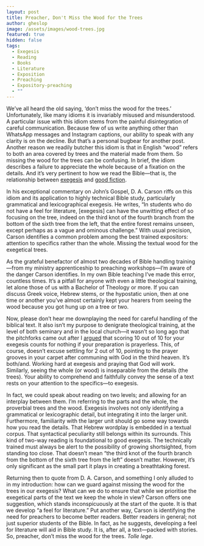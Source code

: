 ```yaml
---
layout: post
title: Preacher, Don't Miss the Wood for the Trees
author: gheslop
image: /assets/images/wood-trees.jpg
featured: true
hidden: false
tags:
  - Exegesis
  - Reading
  - Books
  - Literature
  - Exposition
  - Preaching
  - Expository-preaching
  - ""
---
```

We’ve all heard the old saying, ‘don’t miss the wood for the trees.’ Unfortunately, like many idioms it is invariably misused and misunderstood. A particular issue with this idiom stems from the painful disintegration of careful communication. Because few of us write anything other than WhatsApp messages and Instagram captions, our ability to speak with any clarity is on the decline. But that’s a personal bugbear for another post. Another reason we readily butcher this idiom is that in English “wood” refers to both an area covered by trees and the material made from them. So missing the wood for the trees can be confusing. In brief, the idiom describes a failure to appreciate the whole because of a fixation on the details. And it’s very pertinent to how we read the Bible—that is, the relationship between [exegesis](https://rekindle.co.za/content/2022-10-27-most-biblical-narratives-don-t-have-a-main-point) and [good fiction](https://rekindle.co.za/content/2022-06-09-reading-fiction).

In his exceptional commentary on John’s Gospel, D. A. Carson riffs on this idiom and its application to highly technical Bible study, particularly grammatical and lexicographical exegesis. He writes, “In students who do not have a feel for literature, \[exegesis] can have the unwitting effect of so focusing on the tree, indeed on the third knot of the fourth branch from the bottom of the sixth tree from the left, that the entire forest remains unseen, except perhaps as a vague and ominous challenge.” With usual precision, Carson identifies a common problem among the best trained expositors: attention to specifics rather than the whole. Missing the textual wood for the exegetical trees.

As the grateful benefactor of almost two decades of Bible handling training—from my ministry apprenticeship to preaching workshops—I’m aware of the danger Carson identifies. In my own Bible teaching I’ve made this error, countless times. It’s a pitfall for anyone with even a little theological training, let alone those of us with a Bachelor of Theology or more. If you can discuss Greek voice, Hebrew stems, or the hypostatic union, then at one time or another you’ve almost certainly kept your hearers from seeing the wood because you got hung up on a tree or two.

Now, please don’t hear me downplaying the need for careful handling of the biblical text. It also isn’t my purpose to denigrate theological training, at the level of both seminary and in the local church—it wasn’t so long ago that the pitchforks came out after I [argued](https://rekindle.co.za/content/2022-04-28-preaching-great-exegesis-without-prayer-is-public-speaking) that scoring 10 out of 10 for your exegesis counts for nothing if your preparation is prayerless. This, of course, doesn’t excuse settling for 2 out of 10, pointing to the prayer grooves in your carpet after communing with God in the third heaven. It’s both/and. Working hard at exegesis and praying that God will work. Similarly, seeing the whole (or wood) is inseparable from the details (the trees). Your ability to comprehend and faithfully convey the sense of a text rests on your attention to the specifics—to exegesis.

In fact, we could speak about reading on two levels; and allowing for an interplay between them. I’m referring to the parts and the whole, the proverbial trees and the wood. Exegesis involves not only identifying a grammatical or lexicographic detail, but integrating it into the larger unit. Furthermore, familiarity with the larger unit should go some way towards how you read the details. That Hebrew wordplay is embedded in a textual corpus. That syntactical peculiarity still belongs within its surrounds. This kind of two-way reading is foundational to good exegesis. The technically trained must always be alert to the possibility of growing shortsighted, from standing too close. That doesn’t mean “the third knot of the fourth branch from the bottom of the sixth tree from the left” doesn’t matter. However, it’s only significant as the small part it plays in creating a breathtaking forest.

Returning then to quote from D. A. Carson, and something I only alluded to in my introduction: how can we guard against missing the wood for the trees in our exegesis? What can we do to ensure that while we prioritise the exegetical parts of the text we keep the whole in view? Carson offers one suggestion, which stands inconspicuously at the start of the quote. It is that we develop “a feel for literature.” Put another way, Carson is identifying the need for preachers to become better readers. Better readers in general; not just superior students of the Bible. In fact, as he suggests, developing a feel for literature will aid in Bible study. It is, after all, a text—packed with stories. So, preacher, don’t miss the wood for the trees. *Tolle lege*.